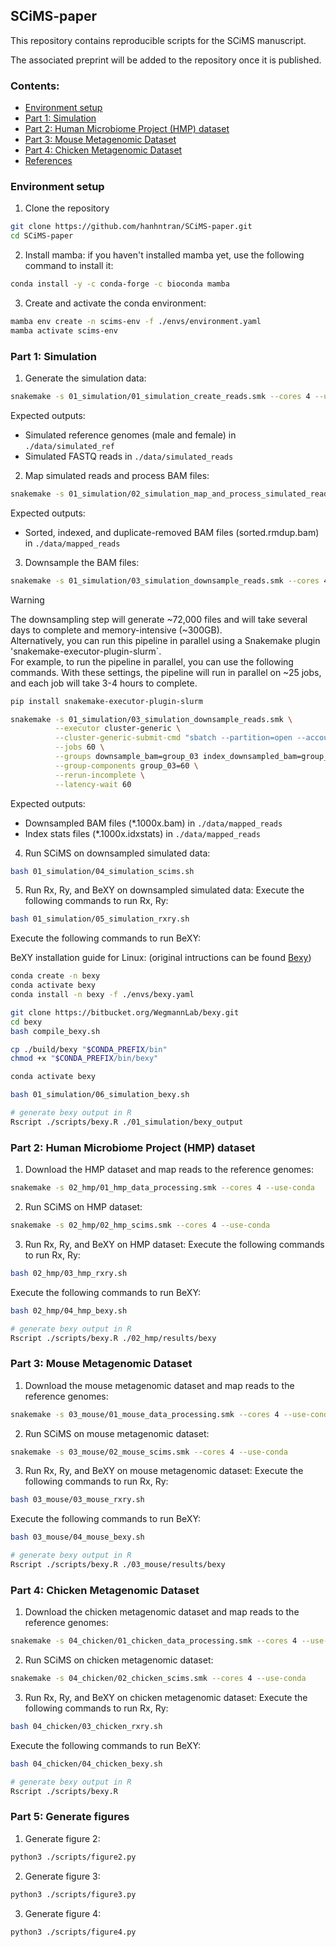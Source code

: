 ## SCiMS-paper

This repository contains reproducible scripts for the SCiMS manuscript.

The associated preprint will be added to the repository once it is published.

<!-- TOC start -->

### Contents:
- [Environment setup](#environment-setup)
- [Part 1: Simulation](#part-1-simulation)
- [Part 2: Human Microbiome Project (HMP) dataset](#part-2-human-microbiome-project-hmp-dataset)
- [Part 3: Mouse Metagenomic Dataset](#part-3-mouse-metagenomic-dataset)
- [Part 4: Chicken Metagenomic Dataset](#part-4-chicken-metagenomic-dataset)
- [References](#references)

<!-- TOC end -->

### Environment setup
1. Clone the repository
```bash
git clone https://github.com/hanhntran/SCiMS-paper.git
cd SCiMS-paper
```

2. Install mamba: if you haven't installed mamba yet, use the following command to install it:
```bash
conda install -y -c conda-forge -c bioconda mamba
```

3. Create and activate the conda environment:
```bash
mamba env create -n scims-env -f ./envs/environment.yaml
mamba activate scims-env
```

### Part 1: Simulation
1. Generate the simulation data:
```bash
snakemake -s 01_simulation/01_simulation_create_reads.smk --cores 4 --use-conda
```
Expected outputs:
- Simulated reference genomes (male and female) in `./data/simulated_ref`
- Simulated FASTQ reads in `./data/simulated_reads`

2. Map simulated reads and process BAM files:

```bash
snakemake -s 01_simulation/02_simulation_map_and_process_simulated_reads.smk --cores 4 --use-conda
```
Expected outputs:
- Sorted, indexed, and duplicate-removed BAM files (sorted.rmdup.bam) in `./data/mapped_reads`

3. Downsample the BAM files:
```bash
snakemake -s 01_simulation/03_simulation_downsample_reads.smk --cores 4 --use-conda
```
> [!WARNING] 
> The downsampling step will generate ~72,000 files and will take several days to complete and memory-intensive (~300GB). \
> Alternatively, you can run this pipeline in parallel using a Snakemake plugin 'snakemake-executor-plugin-slurm`. \
> For example, to run the pipeline in parallel, you can use the following commands. With these settings, the pipeline will run in parallel on ~25 jobs, and each job will take 3-4 hours to complete.

```bash
pip install snakemake-executor-plugin-slurm

snakemake -s 01_simulation/03_simulation_downsample_reads.smk \
          --executor cluster-generic \
          --cluster-generic-submit-cmd "sbatch --partition=open --account=open --time=12:00:00 --nodes=1 --ntasks=1 --mem=20GB" \
          --jobs 60 \
          --groups downsample_bam=group_03 index_downsampled_bam=group_03 generate_idxstats=group_03 \
          --group-components group_03=60 \
          --rerun-incomplete \
          --latency-wait 60 
```

Expected outputs:
- Downsampled BAM files (*.1000x.bam) in `./data/mapped_reads`
- Index stats files (*.1000x.idxstats) in `./data/mapped_reads`

4. Run SCiMS on downsampled simulated data:
```bash
bash 01_simulation/04_simulation_scims.sh
```

5. Run Rx, Ry, and BeXY on downsampled simulated data:
Execute the following commands to run Rx, Ry:
```bash
bash 01_simulation/05_simulation_rxry.sh
```

Execute the following commands to run BeXY:

BeXY installation guide for Linux: (original intructions can be found [Bexy](https://bitbucket.org/wegmannlab/bexy/wiki/Installation))
```bash
conda create -n bexy
conda activate bexy
conda install -n bexy -f ./envs/bexy.yaml

git clone https://bitbucket.org/WegmannLab/bexy.git
cd bexy
bash compile_bexy.sh

cp ./build/bexy "$CONDA_PREFIX/bin"
chmod +x "$CONDA_PREFIX/bin/bexy"
```

```bash
conda activate bexy

bash 01_simulation/06_simulation_bexy.sh
```

```bash
# generate bexy output in R
Rscript ./scripts/bexy.R ./01_simulation/bexy_output
```

### Part 2: Human Microbiome Project (HMP) dataset

1. Download the HMP dataset and map reads to the reference genomes:
```bash
snakemake -s 02_hmp/01_hmp_data_processing.smk --cores 4 --use-conda
```

2. Run SCiMS on HMP dataset:
```bash
snakemake -s 02_hmp/02_hmp_scims.smk --cores 4 --use-conda
```

3. Run Rx, Ry, and BeXY on HMP dataset:
Execute the following commands to run Rx, Ry:
```bash
bash 02_hmp/03_hmp_rxry.sh
``` 

Execute the following commands to run BeXY:
```bash
bash 02_hmp/04_hmp_bexy.sh
```

```bash
# generate bexy output in R
Rscript ./scripts/bexy.R ./02_hmp/results/bexy
```

### Part 3: Mouse Metagenomic Dataset

1. Download the mouse metagenomic dataset and map reads to the reference genomes:
```bash
snakemake -s 03_mouse/01_mouse_data_processing.smk --cores 4 --use-conda
```

2. Run SCiMS on mouse metagenomic dataset:
```bash
snakemake -s 03_mouse/02_mouse_scims.smk --cores 4 --use-conda
```

3. Run Rx, Ry, and BeXY on mouse metagenomic dataset:
Execute the following commands to run Rx, Ry:
```bash
bash 03_mouse/03_mouse_rxry.sh
``` 

Execute the following commands to run BeXY:
```bash
bash 03_mouse/04_mouse_bexy.sh
``` 

```bash
# generate bexy output in R
Rscript ./scripts/bexy.R ./03_mouse/results/bexy
```

### Part 4: Chicken Metagenomic Dataset

1. Download the chicken metagenomic dataset and map reads to the reference genomes:
```bash
snakemake -s 04_chicken/01_chicken_data_processing.smk --cores 4 --use-conda
```

2. Run SCiMS on chicken metagenomic dataset:
```bash
snakemake -s 04_chicken/02_chicken_scims.smk --cores 4 --use-conda
```

3. Run Rx, Ry, and BeXY on chicken metagenomic dataset:
Execute the following commands to run Rx, Ry:
```bash
bash 04_chicken/03_chicken_rxry.sh
```

Execute the following commands to run BeXY:
```bash
bash 04_chicken/04_chicken_bexy.sh
```

```bash
# generate bexy output in R
Rscript ./scripts/bexy.R
```

### Part 5: Generate figures
1. Generate figure 2:
```bash
python3 ./scripts/figure2.py
```

2. Generate figure 3:
```bash
python3 ./scripts/figure3.py
```

3. Generate figure 4:
```bash
python3 ./scripts/figure4.py

```

